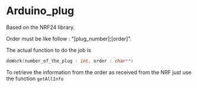 Arduino_plug
============

Based on the NRF24 library.

Order must be like follow : "[plug_number];[order]".

The actual function to do the job is 
```C
doWork(number_of_the_plug : int, order : char**)
```

To retrieve the information from the order as received from the NRF just use the function `getAllInfo`
